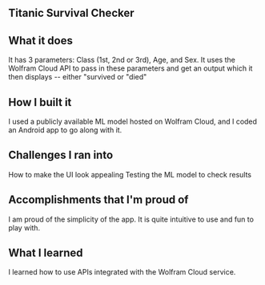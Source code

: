 ## Titanic Survival Checker

## What it does
It has 3 parameters: Class (1st, 2nd or 3rd), Age, and Sex. It uses the Wolfram Cloud API to pass in these parameters and get an output which it then displays -- either "survived or "died"

## How I built it
I used a publicly available ML model hosted on Wolfram Cloud, and I coded an Android app to go along with it.

## Challenges I ran into
How to make the UI look appealing
Testing the ML model to check results

## Accomplishments that I'm proud of
I am proud of the simplicity of the app. It is quite intuitive to use and fun to play with.

## What I learned
I learned how to use APIs integrated with the Wolfram Cloud service.
